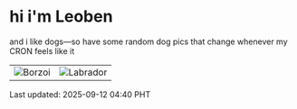 # hi i'm Leoben

and i like dogs—so have some random dog pics that change whenever my CRON feels like it

|  |  |
|--------|----------|
| ![Borzoi](https://random-dog-vercel.vercel.app/api/random-borzoi?v=1757623257) | ![Labrador](https://random-dog-vercel.vercel.app/api/random-labrador?v=1757623257) |

Last updated: 2025-09-12 04:40 PHT
